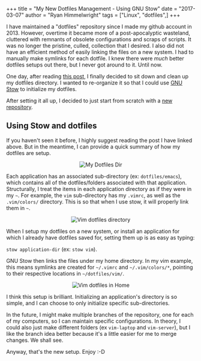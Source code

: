 +++
title = "My New Dotfiles Management - Using GNU Stow"
date = "2017-03-07"
author = "Ryan Himmelwright"
tags = ["Linux", "dotfiles",]
+++


I have maintained a "dotfiles" repository since I made my github account in 2013. However, overtime it became more of a post-apocalyptic wasteland, cluttered with remnants of obsolete configurations and scraps of scripts. It was no longer the pristine, culled, collection that I desired. I also did not have an efficient method of easily linking the files on a new system. I had to manually make symlinks for each dotfile. I knew there were *much* better dotfiles setups out there, but I never got around to it. Until now.

<!-- more-->

One day, after reading [this post](http://brandon.invergo.net/news/2012-05-26-using-gnu-stow-to-manage-your-dotfiles.html), I finally decided to sit down and clean up my dotfiles directory. I wanted to re-organize it so that I could use [GNU Stow](http://freecode.com/projects/gnustow) to initialize my dotfiles. 

After setting it all up, I decided to just start from scratch with a [new repository](https://github.com/himmAllRight/dotfiles).

## Using Stow and dotfiles
If you haven't seen it before, I highly suggest reading the post I have linked above. But in the meantime, I can provide a quick summary of how my dotfiles are setup. 

<center><img alt="My Dotfiles Dir" src="../../img/posts/new-dotfiles/dotfiles.png"></center>

Each application has an associated sub-directory (ex: `dotfiles/emacs`), which contains all of the dotfiles/folders associated with that application. Structurally, I treat the items in each application directory as if they were in my `~`. For example, the `vim` sub-directory has my `.vimrc`, as well as the `.vim/colors/` directory. This is so that when I use stow, it will properly link them in `~`.

<center><img alt="Vim dotfiles directory" src="../../img/posts/new-dotfiles/vim-dots.png"></center>

When I setup my dotfiles on a new system, or install an application for which I already have dotfiles saved for, setting them up is as easy as typing:

 `stow application-dir` (ex: `stow vim`). 
 
GNU Stow then links the files under my home directory. In my vim example, this means symlinks are created for `~/.vimrc` and `~/.vim/colors/*`, pointing to their respective locations in `~/dotfiles/vim/`.

<center><img alt="Vim dotfiles in Home" src="../../img/posts/new-dotfiles/vim-home.png"></center>

I think this setup is brilliant. Initializing an application's directory is so simple, and I can choose to only initialize specific sub-directories.

In the future, I might make multiple branches of the repository, one for each of my computers, so I can maintain specific configurations. In theory, I could also just make different folders (ex `vim-laptop` and `vim-server`), but I like the branch idea better because it's a little easier for me to merge changes. We shall see. 

Anyway, that's the new setup. Enjoy :-D
